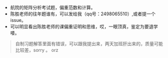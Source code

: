 - 航院的矩阵分析考试题，偏重范数和计算。
- 陈胜老师的往年题谁有，可以发给我（qq号：2498065510）,或者提一个issue。
- 可以明显看出陈胜老师的课偏重证明和思维，哎，一眼顶真，鉴定为要退学喽。



> 自制习题解答里面有错误，可以跟我提出来，两天加班肝出来的，质量可能比较差，sorry 。 orz



 
